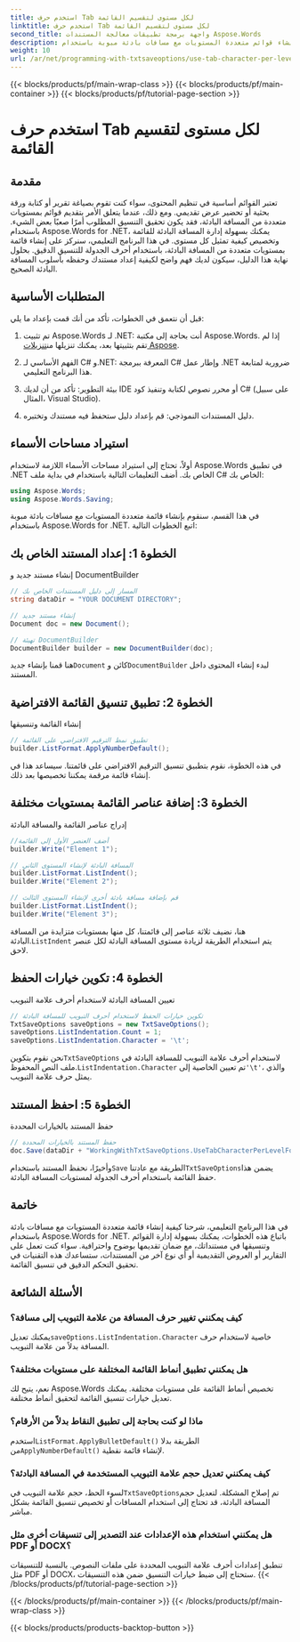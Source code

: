 ```yaml
---
title: استخدم حرف Tab لكل مستوى لتقسيم القائمة
linktitle: استخدم حرف Tab لكل مستوى لتقسيم القائمة
second_title: واجهة برمجة تطبيقات معالجة المستندات Aspose.Words
description: تعرف على كيفية إنشاء قوائم متعددة المستويات مع مسافات بادئة مبوبة باستخدام Aspose.Words for .NET. اتبع هذا الدليل للحصول على تنسيق دقيق للقوائم في مستنداتك.
weight: 10
url: /ar/net/programming-with-txtsaveoptions/use-tab-character-per-level-for-list-indentation/
---
```


{{< blocks/products/pf/main-wrap-class >}}
{{< blocks/products/pf/main-container >}}
{{< blocks/products/pf/tutorial-page-section >}}

# استخدم حرف Tab لكل مستوى لتقسيم القائمة

## مقدمة

تعتبر القوائم أساسية في تنظيم المحتوى، سواء كنت تقوم بصياغة تقرير أو كتابة ورقة بحثية أو تحضير عرض تقديمي. ومع ذلك، عندما يتعلق الأمر بتقديم قوائم بمستويات متعددة من المسافة البادئة، فقد يكون تحقيق التنسيق المطلوب أمرًا صعبًا بعض الشيء. باستخدام Aspose.Words for .NET، يمكنك بسهولة إدارة المسافة البادئة للقائمة وتخصيص كيفية تمثيل كل مستوى. في هذا البرنامج التعليمي، سنركز على إنشاء قائمة بمستويات متعددة من المسافة البادئة، باستخدام أحرف الجدولة للتنسيق الدقيق. بحلول نهاية هذا الدليل، سيكون لديك فهم واضح لكيفية إعداد مستندك وحفظه بأسلوب المسافة البادئة الصحيح.

## المتطلبات الأساسية

قبل أن نتعمق في الخطوات، تأكد من أنك قمت بإعداد ما يلي:

1.  تم تثبيت Aspose.Words لـ .NET: أنت بحاجة إلى مكتبة Aspose.Words. إذا لم تقم بتثبيتها بعد، يمكنك تنزيلها من[تنزيلات Aspose](https://releases.aspose.com/words/net/).

2. الفهم الأساسي لـ C# و.NET: المعرفة ببرمجة C# وإطار عمل .NET ضرورية لمتابعة هذا البرنامج التعليمي.

3. بيئة التطوير: تأكد من أن لديك IDE أو محرر نصوص لكتابة وتنفيذ كود C# (على سبيل المثال، Visual Studio).

4. دليل المستندات النموذجي: قم بإعداد دليل ستحفظ فيه مستندك وتختبره. 

## استيراد مساحات الأسماء

أولاً، تحتاج إلى استيراد مساحات الأسماء اللازمة لاستخدام Aspose.Words في تطبيق .NET الخاص بك. أضف التعليمات التالية باستخدام في بداية ملف C# الخاص بك:

```csharp
using Aspose.Words;
using Aspose.Words.Saving;
```

في هذا القسم، سنقوم بإنشاء قائمة متعددة المستويات مع مسافات بادئة مبوبة باستخدام Aspose.Words for .NET. اتبع الخطوات التالية:

## الخطوة 1: إعداد المستند الخاص بك

إنشاء مستند جديد و DocumentBuilder

```csharp
// المسار إلى دليل المستندات الخاص بك
string dataDir = "YOUR DOCUMENT DIRECTORY";

// إنشاء مستند جديد
Document doc = new Document();

// تهيئة DocumentBuilder
DocumentBuilder builder = new DocumentBuilder(doc);
```

 هنا قمنا بإنشاء جديد`Document` كائن و`DocumentBuilder` لبدء إنشاء المحتوى داخل المستند.

## الخطوة 2: تطبيق تنسيق القائمة الافتراضية

إنشاء القائمة وتنسيقها

```csharp
// تطبيق نمط الترقيم الافتراضي على القائمة
builder.ListFormat.ApplyNumberDefault();
```

في هذه الخطوة، نقوم بتطبيق تنسيق الترقيم الافتراضي على قائمتنا. سيساعد هذا في إنشاء قائمة مرقمة يمكننا تخصيصها بعد ذلك.

## الخطوة 3: إضافة عناصر القائمة بمستويات مختلفة

إدراج عناصر القائمة والمسافة البادئة

```csharp
//أضف العنصر الأول إلى القائمة
builder.Write("Element 1");

// المسافة البادئة لإنشاء المستوى الثاني
builder.ListFormat.ListIndent();
builder.Write("Element 2");

// قم بإضافة مسافة بادئة أخرى لإنشاء المستوى الثالث
builder.ListFormat.ListIndent();
builder.Write("Element 3");
```

 هنا، نضيف ثلاثة عناصر إلى قائمتنا، كل منها بمستويات متزايدة من المسافة البادئة.`ListIndent` يتم استخدام الطريقة لزيادة مستوى المسافة البادئة لكل عنصر لاحق.

## الخطوة 4: تكوين خيارات الحفظ

تعيين المسافة البادئة لاستخدام أحرف علامة التبويب

```csharp
// تكوين خيارات الحفظ لاستخدام أحرف التبويب للمسافة البادئة
TxtSaveOptions saveOptions = new TxtSaveOptions();
saveOptions.ListIndentation.Count = 1;
saveOptions.ListIndentation.Character = '\t';
```

 نحن نقوم بتكوين`TxtSaveOptions` لاستخدام أحرف علامة التبويب للمسافة البادئة في ملف النص المحفوظ.`ListIndentation.Character` تم تعيين الخاصية إلى`'\t'`، والذي يمثل حرف علامة التبويب.

## الخطوة 5: احفظ المستند

حفظ المستند بالخيارات المحددة

```csharp
// حفظ المستند بالخيارات المحددة
doc.Save(dataDir + "WorkingWithTxtSaveOptions.UseTabCharacterPerLevelForListIndentation.txt", saveOptions);
```

 وأخيرًا، نحفظ المستند باستخدام`Save` الطريقة مع عادتنا`TxtSaveOptions`يضمن هذا حفظ القائمة باستخدام أحرف الجدولة لمستويات المسافة البادئة.

## خاتمة

في هذا البرنامج التعليمي، شرحنا كيفية إنشاء قائمة متعددة المستويات مع مسافات بادئة باستخدام Aspose.Words for .NET. باتباع هذه الخطوات، يمكنك بسهولة إدارة القوائم وتنسيقها في مستنداتك، مع ضمان تقديمها بوضوح واحترافية. سواء كنت تعمل على التقارير أو العروض التقديمية أو أي نوع آخر من المستندات، ستساعدك هذه التقنيات في تحقيق التحكم الدقيق في تنسيق القائمة.

## الأسئلة الشائعة

### كيف يمكنني تغيير حرف المسافة من علامة التبويب إلى مسافة؟
 يمكنك تعديل`saveOptions.ListIndentation.Character` خاصية لاستخدام حرف المسافة بدلاً من علامة التبويب.

### هل يمكنني تطبيق أنماط القائمة المختلفة على مستويات مختلفة؟
نعم، يتيح لك Aspose.Words تخصيص أنماط القائمة على مستويات مختلفة. يمكنك تعديل خيارات تنسيق القائمة لتحقيق أنماط مختلفة.

### ماذا لو كنت بحاجة إلى تطبيق النقاط بدلاً من الأرقام؟
 استخدم`ListFormat.ApplyBulletDefault()` الطريقة بدلا من`ApplyNumberDefault()` لإنشاء قائمة نقطية.

### كيف يمكنني تعديل حجم علامة التبويب المستخدمة في المسافة البادئة؟
 لسوء الحظ، حجم علامة التبويب في`TxtSaveOptions`تم إصلاح المشكلة. لتعديل حجم المسافة البادئة، قد تحتاج إلى استخدام المسافات أو تخصيص تنسيق القائمة بشكل مباشر.

### هل يمكنني استخدام هذه الإعدادات عند التصدير إلى تنسيقات أخرى مثل PDF أو DOCX؟
تنطبق إعدادات أحرف علامة التبويب المحددة على ملفات النصوص. بالنسبة للتنسيقات مثل PDF أو DOCX، ستحتاج إلى ضبط خيارات التنسيق ضمن هذه التنسيقات.
{{< /blocks/products/pf/tutorial-page-section >}}

{{< /blocks/products/pf/main-container >}}
{{< /blocks/products/pf/main-wrap-class >}}

{{< blocks/products/products-backtop-button >}}
